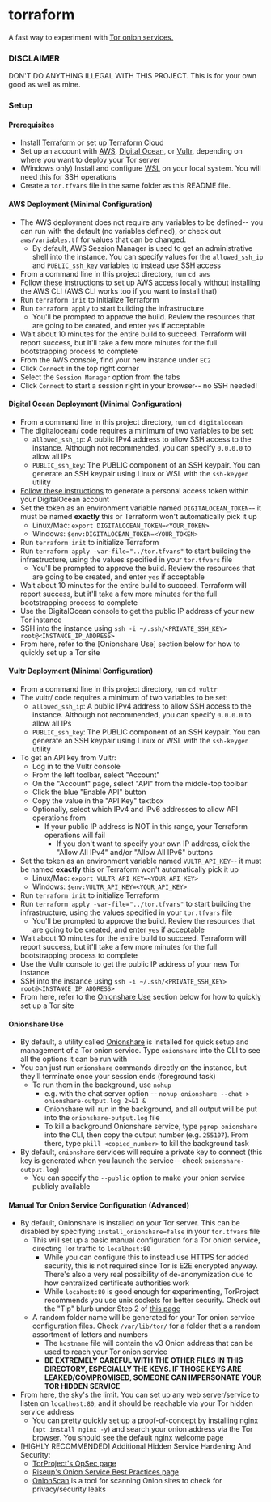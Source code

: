 # torraform
A fast way to experiment with [Tor onion services.](https://tb-manual.torproject.org/onion-services/)

### DISCLAIMER
DON'T DO ANYTHING ILLEGAL WITH THIS PROJECT. This is for your own good as well as mine. 

### Setup
#### Prerequisites
- Install [Terraform](https://developer.hashicorp.com/terraform/downloads?product_intent=terraform) or set up [Terraform Cloud](https://cloud.hashicorp.com/products/terraform)
- Set up an account with [AWS](https://aws.amazon.com/), [Digital Ocean](https://www.digitalocean.com/), or [Vultr](https://www.vultr.com/), depending on where you want to deploy your Tor server
- (Windows only) Install and configure [WSL](https://learn.microsoft.com/en-us/windows/wsl/install#install-wsl-command) on your local system. You will need this for SSH operations
- Create a `tor.tfvars` file in the same folder as this README file.

#### AWS Deployment (Minimal Configuration)
- The AWS deployment does not require any variables to be defined-- you can run with the default (no variables defined), or check out `aws/variables.tf` for values that can be changed.
  - By default, AWS Session Manager is used to get an administrative shell into the instance. You can specify values for the `allowed_ssh_ip` and `PUBLIC_ssh_key` variables to instead use SSH access
- From a command line in this project directory, run `cd aws`
- [Follow these instructions](https://docs.aws.amazon.com/cli/latest/userguide/cli-configure-quickstart.html#cli-configure-quickstart-creds) to set up AWS access locally without installing the AWS CLI (AWS CLI works too if you want to install that)
- Run `terraform init` to initialize Terraform
- Run `terraform apply` to start building the infrastructure
  - You'll be prompted to approve the build. Review the resources that are going to be created, and enter `yes` if acceptable
- Wait about 10 minutes for the entire build to succeed. Terraform will report success, but it'll take a few more minutes for the full bootstrapping process to complete
- From the AWS console, find your new instance under `EC2`
- Click `Connect` in the top right corner
- Select the `Session Manager` option from the tabs
- Click `Connect` to start a session right in your browser-- no SSH needed!


#### Digital Ocean Deployment (Minimal Configuration)
- From a command line in this project directory, run `cd digitalocean`
- The digitalocean/ code requires a minimum of two variables to be set:
  - `allowed_ssh_ip`: A public IPv4 address to allow SSH access to the instance. Although not recommended, you can specify `0.0.0.0` to allow all IPs
  - `PUBLIC_ssh_key`: The PUBLIC component of an SSH keypair. You can generate an SSH keypair using Linux or WSL with the `ssh-keygen` utility
- [Follow these instructions](https://docs.digitalocean.com/reference/api/create-personal-access-token/) to generate a personal access token within your DigitalOcean account
- Set the token as an environment variable named `DIGITALOCEAN_TOKEN`-- it must be named **exactly** this or Terraform won't automatically pick it up
  - Linux/Mac: `export DIGITALOCEAN_TOKEN=<YOUR_TOKEN>`
  - Windows: `$env:DIGITALOCEAN_TOKEN=<YOUR_TOKEN>`
- Run `terraform init` to initialize Terraform
- Run `terraform apply -var-file="../tor.tfvars"` to start building the infrastructure, using the values specified in your `tor.tfvars` file
  - You'll be prompted to approve the build. Review the resources that are going to be created, and enter `yes` if acceptable
- Wait about 10 minutes for the entire build to succeed. Terraform will report success, but it'll take a few more minutes for the full bootstrapping process to complete
- Use the DigitalOcean console to get the public IP address of your new Tor instance
- SSH into the instance using `ssh -i ~/.ssh/<PRIVATE_SSH_KEY> root@<INSTANCE_IP_ADDRESS>`
- From here, refer to the [Onionshare Use] section below for how to quickly set up a Tor site


#### Vultr Deployment (Minimal Configuration)
- From a command line in this project directory, run `cd vultr`
- The vultr/ code requires a minimum of two variables to be set:
  - `allowed_ssh_ip`: A public IPv4 address to allow SSH access to the instance. Although not recommended, you can specify `0.0.0.0` to allow all IPs
  - `PUBLIC_ssh_key`: The PUBLIC component of an SSH keypair. You can generate an SSH keypair using Linux or WSL with the `ssh-keygen` utility
- To get an API key from Vultr:
  - Log in to the Vultr console
  - From the left toolbar, select "Account"
  - On the "Account" page, select "API" from the middle-top toolbar
  - Click the blue "Enable API" button
  - Copy the value in the "API Key" textbox
  - Optionally, select which IPv4 and IPv6 addresses to allow API operations from
    - If your public IP address is NOT in this range, your Terraform operations will fail
      - If you don't want to specify your own IP address, click the "Allow All IPv4" and/or "Allow All IPv6" buttons
- Set the token as an environment variable named `VULTR_API_KEY`-- it must be named **exactly** this or Terraform won't automatically pick it up
  - Linux/Mac: `export VULTR_API_KEY=<YOUR_API_KEY>`
  - Windows: `$env:VULTR_API_KEY=<YOUR_API_KEY>`
- Run `terraform init` to initialize Terraform
- Run `terraform apply -var-file="../tor.tfvars"` to start building the infrastructure, using the values specified in your `tor.tfvars` file
  - You'll be prompted to approve the build. Review the resources that are going to be created, and enter `yes` if acceptable
- Wait about 10 minutes for the entire build to succeed. Terraform will report success, but it'll take a few more minutes for the full bootstrapping process to complete
- Use the Vultr console to get the public IP address of your new Tor instance
- SSH into the instance using `ssh -i ~/.ssh/<PRIVATE_SSH_KEY> root@<INSTANCE_IP_ADDRESS>`
- From here, refer to the [Onionshare Use](#onionshare-use) section below for how to quickly set up a Tor site


#### Onionshare Use
- By default, a utility called [Onionshare](https://docs.onionshare.org/2.6/en/advanced.html#command-line-interface) is installed for quick setup and management of a Tor onion service. Type `onionshare` into the CLI to see all the options it can be run with
- You can just run `onionshare` commands directly on the instance, but they'll terminate once your session ends (foreground task)
  - To run them in the background, use `nohup`
    - e.g. with the chat server option -- `nohup onionshare --chat > onionshare-output.log 2>&1 &`
    - Onionshare will run in the background, and all output will be put into the `onionshare-output.log` file
    - To kill a background Onionshare service, type `pgrep onionshare` into the CLI, then copy the output number (e.g. `255107`). From there, type `pkill <copied_number>` to kill the background task
- By default, `onionshare` services will require a private key to connect (this key is generated when you launch the service-- check `onionshare-output.log`)
  - You can specify the `--public` option to make your onion service publicly available

#### Manual Tor Onion Service Configuration (Advanced)
- By default, Onionshare is installed on your Tor server. This can be disabled by specifying `install_onionshare=false` in your `tor.tfvars` file
  - This will set up a basic manual configuration for a Tor onion service, directing Tor traffic to `localhost:80`
    - While you can configure this to instead use HTTPS for added security, this is not required since Tor is E2E encrypted anyway. There's also a very real possibility of de-anonymization due to how centralized certificate authorities work
    - While `locahost:80` is good enough for experimenting, TorProject recommends you use unix sockets for better security. Check out the "Tip" blurb under Step 2 of [this page](https://community.torproject.org/onion-services/setup/)
  - A random folder name will be generated for your Tor onion service configuration files. Check `/var/lib/tor/` for a folder that's a random assortment of letters and numbers
    - The `hostname` file will contain the v3 Onion address that can be used to reach your Tor onion service
    - **BE EXTREMELY CAREFUL WITH THE OTHER FILES IN THIS DIRECTORY, ESPECIALLY THE KEYS. IF THOSE KEYS ARE LEAKED/COMPROMISED, SOMEONE CAN IMPERSONATE YOUR TOR HIDDEN SERVICE**
- From here, the sky's the limit. You can set up any web server/service to listen on `localhost:80`, and it should be reachable via your Tor hidden service address
  - You can pretty quickly set up a proof-of-concept by installing nginx (`apt install nginx -y`) and search your onion address via the Tor browser. You should see the default nginx welcome page
- [HIGHLY RECOMMENDED] Additional Hidden Service Hardening And Security:
  - [TorProject's OpSec page](https://community.torproject.org/onion-services/advanced/opsec/)
  - [Riseup's Onion Service Best Practices page](https://riseup.net/en/security/network-security/tor/onionservices-best-practices)
  - [OnionScan](https://onionscan.org/) is a tool for scanning Onion sites to check for privacy/security leaks